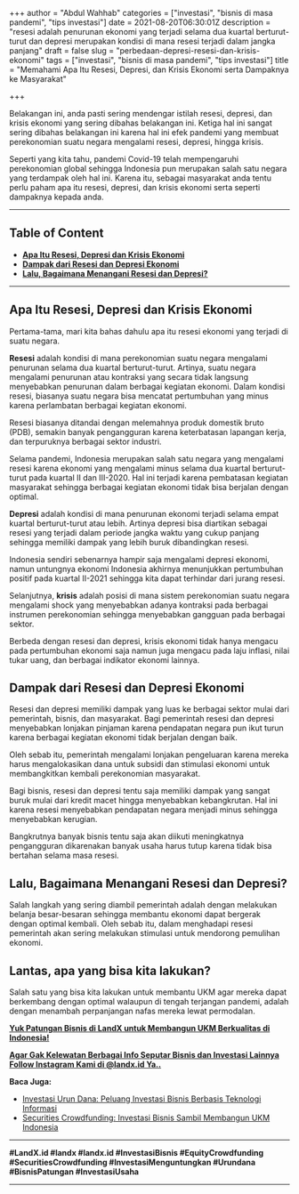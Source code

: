 +++
author = "Abdul Wahhab"
categories = ["investasi", "bisnis di masa pandemi", "tips investasi"]
date = 2021-08-20T06:30:01Z
description = "resesi adalah penurunan ekonomi yang terjadi selama dua kuartal berturut-turut dan depresi merupakan kondisi di mana resesi terjadi dalam jangka panjang"
draft = false
slug = "perbedaan-depresi-resesi-dan-krisis-ekonomi"
tags = ["investasi", "bisnis di masa pandemi", "tips investasi"]
title = "Memahami Apa Itu Resesi, Depresi, dan Krisis Ekonomi serta Dampaknya ke Masyarakat"

+++


Belakangan ini, anda pasti sering mendengar istilah resesi, depresi, dan krisis ekonomi yang sering dibahas belakangan ini. Ketiga hal ini sangat sering dibahas belakangan ini karena hal ini efek pandemi yang membuat perekonomian suatu negara mengalami resesi, depresi, hingga krisis.

Seperti yang kita tahu, pandemi Covid-19 telah mempengaruhi perekonomian global sehingga Indonesia pun merupakan salah satu negara yang terdampak oleh hal ini. Karena itu, sebagai masyarakat anda tentu perlu paham apa itu resesi, depresi, dan krisis ekonomi serta seperti dampaknya kepada anda.

---

## Table of Content

* **[Apa Itu Resesi, Depresi dan Krisis Ekonomi](#apa-itu-resesi-depresi-dan-krisis-ekonomi)**
* **[Dampak dari Resesi dan Depresi Ekonomi](#dampak-dari-Resesi-dan-depresi-ekonomi)**
* **[Lalu, Bagaimana Menangani Resesi dan Depresi?](#lalu-bagaimana-menangani-resesi-dan-depresi)**

---

## Apa Itu Resesi, Depresi dan Krisis Ekonomi

Pertama-tama, mari kita bahas dahulu apa itu resesi ekonomi yang terjadi di suatu negara.

**Resesi** adalah kondisi di mana perekonomian suatu negara mengalami penurunan selama dua kuartal berturut-turut. Artinya, suatu negara mengalami penurunan atau kontraksi yang secara tidak langsung menyebabkan penurunan dalam berbagai kegiatan ekonomi. Dalam kondisi resesi, biasanya suatu negara bisa mencatat pertumbuhan yang minus karena perlambatan berbagai kegiatan ekonomi.

Resesi biasanya ditandai dengan melemahnya produk domestik bruto (PDB), semakin banyak pengangguran karena keterbatasan lapangan kerja, dan terpuruknya berbagai sektor industri.

Selama pandemi, Indonesia merupakan salah satu negara yang mengalami resesi karena ekonomi yang mengalami minus selama dua kuartal berturut-turut pada kuartal II dan III-2020. Hal ini terjadi karena pembatasan kegiatan masyarakat sehingga berbagai kegiatan ekonomi tidak bisa berjalan dengan optimal.

**Depresi** adalah kondisi di mana penurunan ekonomi terjadi selama empat kuartal berturut-turut atau lebih. Artinya depresi bisa diartikan sebagai resesi yang terjadi dalam periode jangka waktu yang cukup panjang sehingga memiliki dampak yang lebih buruk dibandingkan resesi.

Indonesia sendiri sebenarnya hampir saja mengalami depresi ekonomi, namun untungnya ekonomi Indonesia akhirnya menunjukkan pertumbuhan positif pada kuartal II-2021 sehingga kita dapat terhindar dari jurang resesi.

Selanjutnya, **krisis** adalah posisi di mana sistem perekonomian suatu negara mengalami shock yang menyebabkan adanya kontraksi pada berbagai instrumen perekonomian sehingga menyebabkan gangguan pada berbagai sektor.

Berbeda dengan resesi dan depresi, krisis ekonomi tidak hanya mengacu pada pertumbuhan ekonomi saja namun juga mengacu pada laju inflasi, nilai tukar uang, dan berbagai indikator ekonomi lainnya.

## Dampak dari Resesi dan Depresi Ekonomi

Resesi dan depresi memiliki dampak yang luas ke berbagai sektor mulai dari pemerintah, bisnis, dan masyarakat. Bagi pemerintah resesi dan depresi menyebabkan lonjakan pinjaman karena pendapatan negara pun ikut turun karena berbagai kegiatan ekonomi tidak berjalan dengan baik.

Oleh sebab itu, pemerintah mengalami lonjakan pengeluaran karena mereka harus mengalokasikan dana untuk subsidi dan stimulasi ekonomi untuk membangkitkan kembali perekonomian masyarakat.

Bagi bisnis, resesi dan depresi tentu saja memiliki dampak yang sangat buruk mulai dari kredit macet hingga menyebabkan kebangkrutan. Hal ini karena resesi menyebabkan pendapatan negara menjadi minus sehingga menyebabkan kerugian.

Bangkrutnya banyak bisnis tentu saja akan diikuti meningkatnya pengangguran dikarenakan banyak usaha harus tutup karena tidak bisa bertahan selama masa resesi.

## Lalu, Bagaimana Menangani Resesi dan Depresi?

Salah langkah yang sering diambil pemerintah adalah dengan melakukan belanja besar-besaran sehingga membantu ekonomi dapat bergerak dengan optimal kembali. Oleh sebab itu, dalam menghadapi resesi pemerintah akan sering melakukan stimulasi untuk mendorong pemulihan ekonomi.

## Lantas, apa yang bisa kita lakukan?

Salah satu yang bisa kita lakukan untuk membantu UKM agar mereka dapat berkembang dengan optimal walaupun di tengah terjangan pandemi, adalah dengan menambah perpanjangan nafas mereka lewat permodalan.

**[Yuk Patungan Bisnis di LandX untuk Membangun UKM Berkualitas di Indonesia!](https://landx.id/project/)**

[**Agar Gak Kelewatan Berbagai Info Seputar Bisnis dan Investasi Lainnya Follow Instagram Kami di @landx.id Ya..**](https://instagram.com/landx.id?utm_medium=copy_link)

**Baca Juga:**

* [Investasi Urun Dana: Peluang Investasi Bisnis Berbasis Teknologi Informasi](https://landx.id/blog/investasi-melalui-urun-dana/)
* [Securities Crowdfunding: Investasi Bisnis Sambil Membangun UKM Indonesia](https://landx.id/blog/investasi-umkm-melalui-securities-crowdfunding/)

---

**#LandX.id    #landx         #landx.id    #InvestasiBisnis    #EquityCrowdfunding  #SecuritiesCrowdfunding  #InvestasiMenguntungkan    #Urundana    #BisnisPatungan    #InvestasiUsaha**

---



